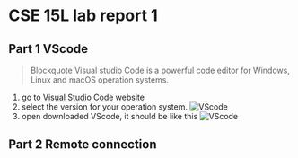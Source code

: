 # CSE 15L lab report 1

## Part 1 VScode
> Blockquote Visual studio Code is a powerful code editor for Windows, Linux and macOS operation systems.
1. go to [Visual Studio Code website](https://code.visualstudio.com/)
2. select the version for your operation system. ![VScode]()
3. open downloaded VScode, it should be like this ![VScode]()

## Part 2 Remote connection



